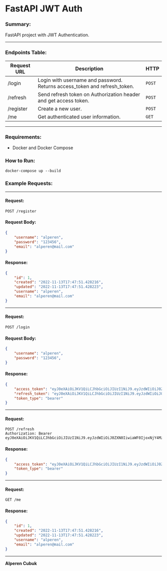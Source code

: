 # FastAPI JWT Auth

### Summary:

FastAPI project with JWT Authentication.

---

### Endpoints Table:

| Request URL              | Description                                                               |  HTTP  |
| ------------------------ | ------------------------------------------------------------------------- |  ----  |
| /login                   | Login with username and password. Returns access_token and refresh_token. | `POST` |
| /refresh                 | Send refresh token on Authorization header and  get access token.         | `POST` |
| /register                | Create a new user.                                                        | `POST` |
| /me                      | Get authenticated user information.                                       | `GET`  |

---

### Requirements:
* Docker and Docker Compose

### How to Run:

```
docker-compose up --build
```

### Example Requests:

---

#### Request:
```http request
POST /register
```

#### Request Body:
```json
{
    "username": "alperen",
    "password": "123456",
    "email": "alperen@mail.com"
}
```

#### Response:
```json
{
    "id": 1,
    "created": "2022-11-13T17:47:51.428216",
    "updated": "2022-11-13T17:47:51.428223",
    "username": "alperen",
    "email": "alperen@mail.com"
}
```

---

#### Request:
```http request
POST /login
```

#### Request Body:
```json
{
    "username": "alperen",
    "password": "123456",
}
```

#### Response:
```json
{
    "access_token": "eyJ0eXAiOiJKV1QiLCJhbGciOiJIUzI1NiJ9.eyJzdWIiOiJ0ZXN0IiwiaWF0IjoxNjY4MzYxNjkwLCJuYmYiOjE2NjgzNjE2OTAsImp0aSI6ImU0MTAyYjVmLWViMzUtNGU1OS04MTAwLThmOGUyZTI5YjEyYyIsImV4cCI6MTY2ODM2NTI5MCwidHlwZSI6ImFjY2VzcyIsImZyZXNoIjpmYWxzZX0.fzE7dBM-LqlO3NZOozOO9dEEBH63O6ez8F2Cwm1pu9A",
    "refresh_token": "eyJ0eXAiOiJKV1QiLCJhbGciOiJIUzI1NiJ9.eyJzdWIiOiJ0ZXN0IiwiaWF0IjoxNjY4MzYxNjkwLCJuYmYiOjE2NjgzNjE2OTAsImp0aSI6ImE0Mjk3N2Q1LWNiY2MtNGNkNy1iZjVlLWJkZTE4ZDFiYTc0NyIsImV4cCI6MTY3MDk1MzY5MCwidHlwZSI6InJlZnJlc2gifQ.1RjcFR3gpOarts10bh2kn7uYKfITgt9o5y2zQA1FQy4",
    "token_type": "bearer"
}
```

---

#### Request:
```http request
POST /refresh
Authorization: Bearer eyJ0eXAiOiJKV1QiLCJhbGciOiJIUzI1NiJ9.eyJzdWIiOiJ0ZXN0IiwiaWF0IjoxNjY4MzYxNjkwLCJuYmYiOjE2NjgzNjE2OTAsImp0aSI6ImE0Mjk3N2Q1LWNiY2MtNGNkNy1iZjVlLWJkZTE4ZDFiYTc0NyIsImV4cCI6MTY3MDk1MzY5MCwidHlwZSI6InJlZnJlc2gifQ.1RjcFR3gpOarts10bh2kn7uYKfITgt9o5y2zQA1FQy4
```

#### Response:
```json
{
    "access_token": "eyJ0eXAiOiJKV1QiLCJhbGciOiJIUzI1NiJ9.eyJzdWIiOiJ0ZXN0IiwiaWF0IjoxNjY4MzYyNDQ0LCJuYmYiOjE2NjgzNjI0NDQsImp0aSI6IjkxMzhjNmE1LWJlOTQtNGNiMy1hYzMwLTRjYTRiNDEyZDM2ZSIsImV4cCI6MTY2ODM2NjA0NCwidHlwZSI6ImFjY2VzcyIsImZyZXNoIjpmYWxzZX0.8d3_1OZTvcG2XFNl1-HVVLXjtmg5YrLCvmVcOH-Ldgc",
    "token_type": "bearer"
}
```

---

#### Request:
```http request
GET /me
```

#### Response:
```json
{
    "id": 1,
    "created": "2022-11-13T17:47:51.428216",
    "updated": "2022-11-13T17:47:51.428223",
    "username": "alperen",
    "email": "alperen@mail.com"
}
```

---

**Alperen Cubuk**